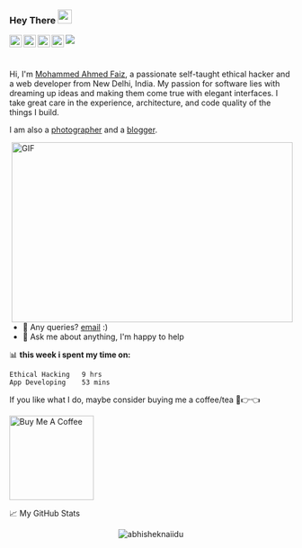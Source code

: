 ### Hey There <img src="https://media.giphy.com/media/hvRJCLFzcasrR4ia7z/giphy.gif" width="25px">
<a href="https://discord.gg/qDqMw5s2eC">
  <img align="left" alt="Mohammed's Discord" width="22px" src="https://raw.githubusercontent.com/peterthehan/peterthehan/master/assets/discord.svg" />
</a>
<a href="https://twitter.com/MohammedFaiz06">
  <img align="left" alt="Mohammed Ahmed Faiz | Twitter" width="22px" src="https://raw.githubusercontent.com/peterthehan/peterthehan/master/assets/twitter.svg" />
</a>
<a href="https://www.linkedin.com/in/mohammed-ahmed-faiz-b15b771a2/">
  <img align="left" alt="Mohammed's LinkedIN" width="22px" src="https://raw.githubusercontent.com/peterthehan/peterthehan/master/assets/linkedin.svg" />
</a>
<a href="https://open.spotify.com/user/u29msjlem4xcm6dw2s6kglwxo?si=e0946af5af29403a">
  <img align="left" alt="Mohammed's Spotify" width="22px" src="https://raw.githubusercontent.com/peterthehan/peterthehan/master/assets/spotify.svg" />
</a>

![](https://visitor-badge.glitch.me/badge?page_id=abhisheknaiidu.abhisheknaiidu)

<br />

Hi, I'm [Mohammed Ahmed Faiz](https://mohammedfaiz06.blogspot.com/), a passionate self-taught ethical hacker and a web developer from New Delhi, India. My passion for software lies with dreaming up ideas and making them come true with elegant interfaces. I take great care in the experience, architecture, and code quality of the things I build.

I am also a [photographer](https://thephotographersedge.godaddysites.com/) and a [blogger](https://medirevv.wordpress.com/).


  <img align="right" alt="GIF" src="https://github.com/abhisheknaiidu/abhisheknaiidu/blob/master/code.gif?raw=true" width="500" height="320" />
  
- 💼 Any queries? [email](mailto:mohammed.ahmedfaiz1704@gmail.com) :)
- 💬 Ask me about anything, I'm happy to help



📊 **this week i spent my time on:**
<!--START_SECTION:waka-->
```text
Ethical Hacking   9 hrs 
App Developing    53 mins               
```
<!--END_SECTION:waka-->

If you like what I do, maybe consider buying me a coffee/tea 🥺👉👈

<a href="https://www.buymeacoffee.com/MohammedFaiz06" target="_blank"><img src="https://cdn.buymeacoffee.com/buttons/v2/default-red.png" alt="Buy Me A Coffee" width="150" ></a>


📈 My GitHub Stats

<p align="center"> <img src="https://github-readme-stats.vercel.app/api?username=MohammedFaiz06&show_icons=true&theme=gotham" alt="abhisheknaiidu" />
